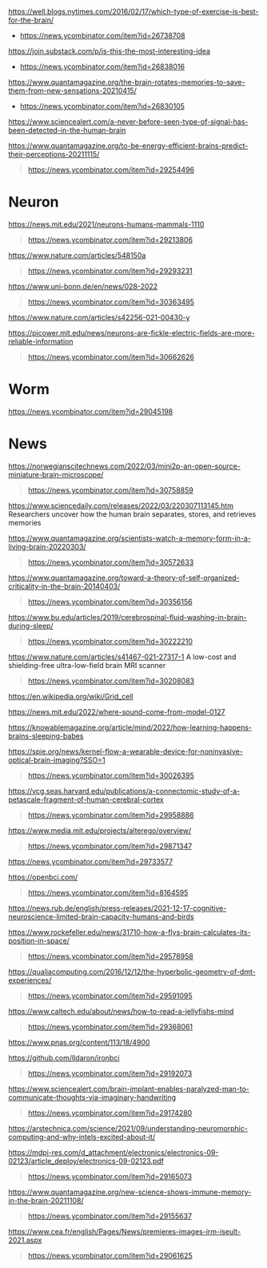 https://well.blogs.nytimes.com/2016/02/17/which-type-of-exercise-is-best-for-the-brain/
* https://news.ycombinator.com/item?id=26738708

https://join.substack.com/p/is-this-the-most-interesting-idea
* https://news.ycombinator.com/item?id=26838016

https://www.quantamagazine.org/the-brain-rotates-memories-to-save-them-from-new-sensations-20210415/
* https://news.ycombinator.com/item?id=26830105

https://www.sciencealert.com/a-never-before-seen-type-of-signal-has-been-detected-in-the-human-brain

https://www.quantamagazine.org/to-be-energy-efficient-brains-predict-their-perceptions-20211115/
> https://news.ycombinator.com/item?id=29254496

# Neuron
https://news.mit.edu/2021/neurons-humans-mammals-1110
> https://news.ycombinator.com/item?id=29213806

https://www.nature.com/articles/548150a
> https://news.ycombinator.com/item?id=29293231

https://www.uni-bonn.de/en/news/028-2022
> https://news.ycombinator.com/item?id=30363495

https://www.nature.com/articles/s42256-021-00430-y

https://picower.mit.edu/news/neurons-are-fickle-electric-fields-are-more-reliable-information
> https://news.ycombinator.com/item?id=30662626

# Worm
https://news.ycombinator.com/item?id=29045198

# News
https://norwegianscitechnews.com/2022/03/mini2p-an-open-source-miniature-brain-microscope/
> https://news.ycombinator.com/item?id=30758859

https://www.sciencedaily.com/releases/2022/03/220307113145.htm Researchers uncover how the human brain separates, stores, and retrieves memories

https://www.quantamagazine.org/scientists-watch-a-memory-form-in-a-living-brain-20220303/
> https://news.ycombinator.com/item?id=30572633

https://www.quantamagazine.org/toward-a-theory-of-self-organized-criticality-in-the-brain-20140403/
> https://news.ycombinator.com/item?id=30356156

https://www.bu.edu/articles/2019/cerebrospinal-fluid-washing-in-brain-during-sleep/
> https://news.ycombinator.com/item?id=30222210

https://www.nature.com/articles/s41467-021-27317-1 A low-cost and shielding-free ultra-low-field brain MRI scanner
> https://news.ycombinator.com/item?id=30208083

https://en.wikipedia.org/wiki/Grid_cell

https://news.mit.edu/2022/where-sound-come-from-model-0127

https://knowablemagazine.org/article/mind/2022/how-learning-happens-brains-sleeping-babes

https://spie.org/news/kernel-flow-a-wearable-device-for-noninvasive-optical-brain-imaging?SSO=1
> https://news.ycombinator.com/item?id=30026395

https://vcg.seas.harvard.edu/publications/a-connectomic-study-of-a-petascale-fragment-of-human-cerebral-cortex
> https://news.ycombinator.com/item?id=29958886

https://www.media.mit.edu/projects/alterego/overview/
> https://news.ycombinator.com/item?id=29871347

https://news.ycombinator.com/item?id=29733577

https://openbci.com/
> https://news.ycombinator.com/item?id=8164595

https://news.rub.de/english/press-releases/2021-12-17-cognitive-neuroscience-limited-brain-capacity-humans-and-birds

https://www.rockefeller.edu/news/31710-how-a-flys-brain-calculates-its-position-in-space/
> https://news.ycombinator.com/item?id=29578958

https://qualiacomputing.com/2016/12/12/the-hyperbolic-geometry-of-dmt-experiences/
> https://news.ycombinator.com/item?id=29591095

https://www.caltech.edu/about/news/how-to-read-a-jellyfishs-mind
> https://news.ycombinator.com/item?id=29368061

https://www.pnas.org/content/113/18/4900

https://github.com/Ildaron/ironbci
> https://news.ycombinator.com/item?id=29192073

https://www.sciencealert.com/brain-implant-enables-paralyzed-man-to-communicate-thoughts-via-imaginary-handwriting
> https://news.ycombinator.com/item?id=29174280

https://arstechnica.com/science/2021/09/understanding-neuromorphic-computing-and-why-intels-excited-about-it/

https://mdpi-res.com/d_attachment/electronics/electronics-09-02123/article_deploy/electronics-09-02123.pdf
> https://news.ycombinator.com/item?id=29165073

https://www.quantamagazine.org/new-science-shows-immune-memory-in-the-brain-20211108/
> https://news.ycombinator.com/item?id=29155637

https://www.cea.fr/english/Pages/News/premieres-images-irm-iseult-2021.aspx
> https://news.ycombinator.com/item?id=29061625